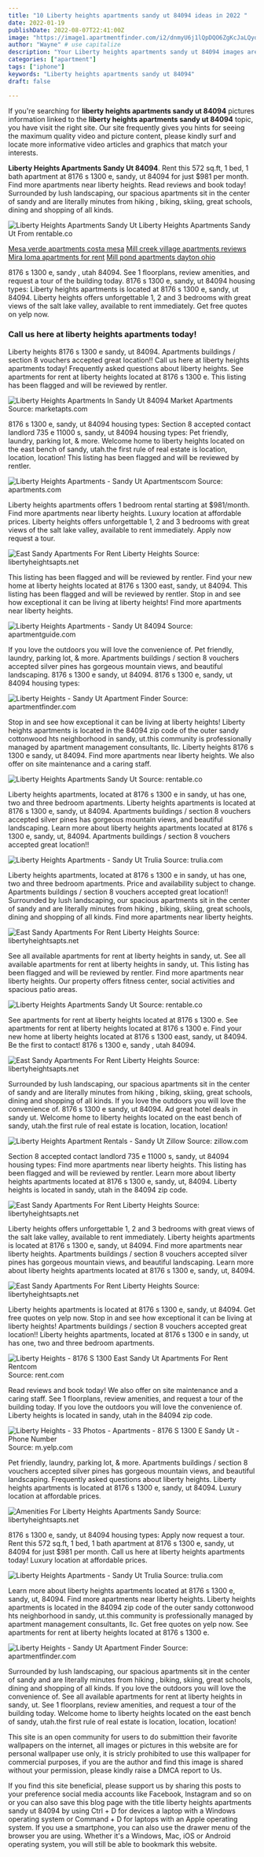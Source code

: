 ```yaml
---
title: "10 Liberty heights apartments sandy ut 84094 ideas in 2022 "
date: 2022-01-19
publishDate: 2022-08-07T22:41:00Z
image: "https://image1.apartmentfinder.com/i2/dnmyU6j1lQpDQO6ZgKcJaLQydBiPPCb8BJHDvwtvxgQ/111/liberty-heights-sandy-ut-interior-photo.jpg"
author: "Wayne" # use capitalize
description: "Your Liberty heights apartments sandy ut 84094 images are ready in this website. Liberty heights apartments sandy ut 84094 are a topic that is being searched for and liked by netizens today. You can Find and Download the Liberty heights apartments sandy ut 84094 files here. Get all royalty-free vectors."
categories: ["apartment"]
tags: ["iphone"]
keywords: "Liberty heights apartments sandy ut 84094"
draft: false

---
```


If you're searching for **liberty heights apartments sandy ut 84094** pictures information linked to the **liberty heights apartments sandy ut 84094** topic, you have visit the right  site.  Our site frequently  gives you  hints  for seeing  the maximum  quality video and picture  content, please kindly surf and locate more informative video articles and graphics  that match your interests.

**Liberty Heights Apartments Sandy Ut 84094**. Rent this 572 sq.ft, 1 bed, 1 bath apartment at 8176 s 1300 e, sandy, ut 84094 for just $981 per month. Find more apartments near liberty heights. Read reviews and book today! Surrounded by lush landscaping, our spacious apartments sit in the center of sandy and are literally minutes from hiking , biking, skiing, great schools, dining and shopping of all kinds.

![Liberty Heights Apartments Sandy Ut](https://images.rentable.co/10555/5803206/slide.jpg "Liberty Heights Apartments Sandy Ut")
Liberty Heights Apartments Sandy Ut From rentable.co

[Mesa verde apartments costa mesa](/mesa-verde-apartments-costa-mesa/)
[Mill creek village apartments reviews](/mill-creek-village-apartments-reviews/)
[Mira loma apartments for rent](/mira-loma-apartments-for-rent/)
[Mill pond apartments dayton ohio](/mill-pond-apartments-dayton-ohio/)

8176 s 1300 e, sandy , utah 84094. See 1 floorplans, review amenities, and request a tour of the building today. 8176 s 1300 e, sandy, ut 84094 housing types: Liberty heights apartments is located at 8176 s 1300 e, sandy, ut 84094. Liberty heights offers unforgettable 1, 2 and 3 bedrooms with great views of the salt lake valley, available to rent immediately. Get free quotes on yelp now.

### Call us here at liberty heights apartments today!

Liberty heights 8176 s 1300 e sandy, ut 84094. Apartments buildings / section 8 vouchers accepted great location!! Call us here at liberty heights apartments today! Frequently asked questions about liberty heights. See apartments for rent at liberty heights located at 8176 s 1300 e. This listing has been flagged and will be reviewed by rentler.


![Liberty Heights Apartments In Sandy Ut 84094 Market Apartments](https://my.matterport.com/api/v1/player/models/MuKhs3CiQXo/thumb "Liberty Heights Apartments In Sandy Ut 84094 Market Apartments")
Source: marketapts.com

8176 s 1300 e, sandy, ut 84094 housing types: Section 8 accepted contact landlord 735 e 11000 s, sandy, ut 84094 housing types: Pet friendly, laundry, parking lot, &amp; more. Welcome home to liberty heights located on the east bench of sandy, utah.the first rule of real estate is location, location, location! This listing has been flagged and will be reviewed by rentler.

![Liberty Heights Apartments - Sandy Ut Apartmentscom](https://images1.apartments.com/i2/PwVFgL_-MiouBH3tZbo7v_X45OUw7KbpHLseZrhyy8k/111/liberty-heights-sandy-ut-primary-photo.jpg "Liberty Heights Apartments - Sandy Ut Apartmentscom")
Source: apartments.com

Liberty heights apartments offers 1 bedroom rental starting at $981/month. Find more apartments near liberty heights. Luxury location at affordable prices. Liberty heights offers unforgettable 1, 2 and 3 bedrooms with great views of the salt lake valley, available to rent immediately. Apply now request a tour.

![East Sandy Apartments For Rent Liberty Heights](https://s3-us-west-2.amazonaws.com/mktapts/images/material/617LIB/gallery/d67aece3235590f277c38a7bcdca49d2.jpg "East Sandy Apartments For Rent Liberty Heights")
Source: libertyheightsapts.net

This listing has been flagged and will be reviewed by rentler. Find your new home at liberty heights located at 8176 s 1300 east, sandy, ut 84094. This listing has been flagged and will be reviewed by rentler. Stop in and see how exceptional it can be living at liberty heights! Find more apartments near liberty heights.

![Liberty Heights Apartments - Sandy Ut 84094](https://rentpath-res.cloudinary.com/$img_current/t_3x2_jpg_xl/a455939fd2752a41f3bf997bbe1f519d "Liberty Heights Apartments - Sandy Ut 84094")
Source: apartmentguide.com

If you love the outdoors you will love the convenience of. Pet friendly, laundry, parking lot, &amp; more. Apartments buildings / section 8 vouchers accepted silver pines has gorgeous mountain views, and beautiful landscaping. 8176 s 1300 e sandy, ut 84094. 8176 s 1300 e, sandy, ut 84094 housing types:

![Liberty Heights - Sandy Ut Apartment Finder](https://image1.apartmentfinder.com/i2/7owmDfOAwCEpY4QiCS8z7YZMHoWevzk7bHE1KVkKgmg/111/liberty-heights-sandy-ut-building-photo.jpg "Liberty Heights - Sandy Ut Apartment Finder")
Source: apartmentfinder.com

Stop in and see how exceptional it can be living at liberty heights! Liberty heights apartments is located in the 84094 zip code of the outer sandy cottonwood hts neighborhood in sandy, ut.this community is professionally managed by apartment management consultants, llc. Liberty heights 8176 s 1300 e sandy, ut 84094. Find more apartments near liberty heights. We also offer on site maintenance and a caring staff.

![Liberty Heights Apartments Sandy Ut](https://images.rentable.co/10555/5803194/slide.jpg "Liberty Heights Apartments Sandy Ut")
Source: rentable.co

Liberty heights apartments, located at 8176 s 1300 e in sandy, ut has one, two and three bedroom apartments. Liberty heights apartments is located at 8176 s 1300 e, sandy, ut 84094. Apartments buildings / section 8 vouchers accepted silver pines has gorgeous mountain views, and beautiful landscaping. Learn more about liberty heights apartments located at 8176 s 1300 e, sandy, ut, 84094. Apartments buildings / section 8 vouchers accepted great location!!

![Liberty Heights Apartments - Sandy Ut Trulia](https://www.trulia.com/pictures/thumbs_5/zillowstatic/fp/6df99ada82a91284ba3b5dd6daaaa6e4-full.jpg "Liberty Heights Apartments - Sandy Ut Trulia")
Source: trulia.com

Liberty heights apartments, located at 8176 s 1300 e in sandy, ut has one, two and three bedroom apartments. Price and availability subject to change. Apartments buildings / section 8 vouchers accepted great location!! Surrounded by lush landscaping, our spacious apartments sit in the center of sandy and are literally minutes from hiking , biking, skiing, great schools, dining and shopping of all kinds. Find more apartments near liberty heights.

![East Sandy Apartments For Rent Liberty Heights](https://s3-us-west-2.amazonaws.com/mktapts/images/material/617LIB/gallery/2171a818fdb6f367f4c495238cb1821f.jpg "East Sandy Apartments For Rent Liberty Heights")
Source: libertyheightsapts.net

See all available apartments for rent at liberty heights in sandy, ut. See all available apartments for rent at liberty heights in sandy, ut. This listing has been flagged and will be reviewed by rentler. Find more apartments near liberty heights. Our property offers fitness center, social activities and spacious patio areas.

![Liberty Heights Apartments Sandy Ut](https://images.rentable.co/10555/5803206/slide.jpg "Liberty Heights Apartments Sandy Ut")
Source: rentable.co

See apartments for rent at liberty heights located at 8176 s 1300 e. See apartments for rent at liberty heights located at 8176 s 1300 e. Find your new home at liberty heights located at 8176 s 1300 east, sandy, ut 84094. Be the first to contact! 8176 s 1300 e, sandy , utah 84094.

![East Sandy Apartments For Rent Liberty Heights](https://s3-us-west-2.amazonaws.com/mktapts/images/material/617LIB/slide1.jpg "East Sandy Apartments For Rent Liberty Heights")
Source: libertyheightsapts.net

Surrounded by lush landscaping, our spacious apartments sit in the center of sandy and are literally minutes from hiking , biking, skiing, great schools, dining and shopping of all kinds. If you love the outdoors you will love the convenience of. 8176 s 1300 e sandy, ut 84094. Ad great hotel deals in sandy ut. Welcome home to liberty heights located on the east bench of sandy, utah.the first rule of real estate is location, location, location!

![Liberty Heights Apartment Rentals - Sandy Ut Zillow](https://photos.zillowstatic.com/fp/9c0f119aa3a2660893e40fd0671f1ace-cc_ft_960.jpg "Liberty Heights Apartment Rentals - Sandy Ut Zillow")
Source: zillow.com

Section 8 accepted contact landlord 735 e 11000 s, sandy, ut 84094 housing types: Find more apartments near liberty heights. This listing has been flagged and will be reviewed by rentler. Learn more about liberty heights apartments located at 8176 s 1300 e, sandy, ut, 84094. Liberty heights is located in sandy, utah in the 84094 zip code.

![East Sandy Apartments For Rent Liberty Heights](https://s3-us-west-2.amazonaws.com/mktapts/images/material/617LIB/gallery/32c2b2ce33d87b1115274802641b7d04.jpg "East Sandy Apartments For Rent Liberty Heights")
Source: libertyheightsapts.net

Liberty heights offers unforgettable 1, 2 and 3 bedrooms with great views of the salt lake valley, available to rent immediately. Liberty heights apartments is located at 8176 s 1300 e, sandy, ut 84094. Find more apartments near liberty heights. Apartments buildings / section 8 vouchers accepted silver pines has gorgeous mountain views, and beautiful landscaping. Learn more about liberty heights apartments located at 8176 s 1300 e, sandy, ut, 84094.

![East Sandy Apartments For Rent Liberty Heights](https://s3-us-west-2.amazonaws.com/mktapts/images/material/617LIB/gallery/0c0eae035d09b4f8e2e6892fe905fb6b.png "East Sandy Apartments For Rent Liberty Heights")
Source: libertyheightsapts.net

Liberty heights apartments is located at 8176 s 1300 e, sandy, ut 84094. Get free quotes on yelp now. Stop in and see how exceptional it can be living at liberty heights! Apartments buildings / section 8 vouchers accepted great location!! Liberty heights apartments, located at 8176 s 1300 e in sandy, ut has one, two and three bedroom apartments.

![Liberty Heights - 8176 S 1300 East Sandy Ut Apartments For Rent Rentcom](https://rentpath-res.cloudinary.com/$img_current/t_3x2_jpg_xl/t_unpaid/b1fc045c51634c97809aacfede96bf95 "Liberty Heights - 8176 S 1300 East Sandy Ut Apartments For Rent Rentcom")
Source: rent.com

Read reviews and book today! We also offer on site maintenance and a caring staff. See 1 floorplans, review amenities, and request a tour of the building today. If you love the outdoors you will love the convenience of. Liberty heights is located in sandy, utah in the 84094 zip code.

![Liberty Heights - 33 Photos - Apartments - 8176 S 1300 E Sandy Ut - Phone Number](https://s3-media0.fl.yelpcdn.com/bphoto/qpNG-MrAk_wtlZGl2P5Yow/348s.jpg "Liberty Heights - 33 Photos - Apartments - 8176 S 1300 E Sandy Ut - Phone Number")
Source: m.yelp.com

Pet friendly, laundry, parking lot, &amp; more. Apartments buildings / section 8 vouchers accepted silver pines has gorgeous mountain views, and beautiful landscaping. Frequently asked questions about liberty heights. Liberty heights apartments is located at 8176 s 1300 e, sandy, ut 84094. Luxury location at affordable prices.

![Amenities For Liberty Heights Apartments Sandy](https://s3-us-west-2.amazonaws.com/mktapts/images/material/617LIB/features/aptfeatureround.png "Amenities For Liberty Heights Apartments Sandy")
Source: libertyheightsapts.net

8176 s 1300 e, sandy, ut 84094 housing types: Apply now request a tour. Rent this 572 sq.ft, 1 bed, 1 bath apartment at 8176 s 1300 e, sandy, ut 84094 for just $981 per month. Call us here at liberty heights apartments today! Luxury location at affordable prices.

![Liberty Heights Apartments - Sandy Ut Trulia](https://www.trulia.com/pictures/thumbs_6/zillowstatic/fp/b08b6cce2f3c84bfe58c69a14b751226-full.webp "Liberty Heights Apartments - Sandy Ut Trulia")
Source: trulia.com

Learn more about liberty heights apartments located at 8176 s 1300 e, sandy, ut, 84094. Find more apartments near liberty heights. Liberty heights apartments is located in the 84094 zip code of the outer sandy cottonwood hts neighborhood in sandy, ut.this community is professionally managed by apartment management consultants, llc. Get free quotes on yelp now. See apartments for rent at liberty heights located at 8176 s 1300 e.

![Liberty Heights - Sandy Ut Apartment Finder](https://image1.apartmentfinder.com/i2/dnmyU6j1lQpDQO6ZgKcJaLQydBiPPCb8BJHDvwtvxgQ/111/liberty-heights-sandy-ut-interior-photo.jpg "Liberty Heights - Sandy Ut Apartment Finder")
Source: apartmentfinder.com

Surrounded by lush landscaping, our spacious apartments sit in the center of sandy and are literally minutes from hiking , biking, skiing, great schools, dining and shopping of all kinds. If you love the outdoors you will love the convenience of. See all available apartments for rent at liberty heights in sandy, ut. See 1 floorplans, review amenities, and request a tour of the building today. Welcome home to liberty heights located on the east bench of sandy, utah.the first rule of real estate is location, location, location!

This site is an open community for users to do submittion their favorite wallpapers on the internet, all images or pictures in this website are for personal wallpaper use only, it is stricly prohibited to use this wallpaper for commercial purposes, if you are the author and find this image is shared without your permission, please kindly raise a DMCA report to Us.

If you find this site beneficial, please support us by sharing this posts to your preference social media accounts like Facebook, Instagram and so on or you can also save this blog page with the title liberty heights apartments sandy ut 84094 by using Ctrl + D for devices a laptop with a Windows operating system or Command + D for laptops with an Apple operating system. If you use a smartphone, you can also use the drawer menu of the browser you are using. Whether it's a Windows, Mac, iOS or Android operating system, you will still be able to bookmark this website.
